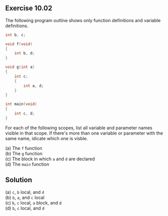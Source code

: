## Exercise 10.02

The following program outline shows only function definitions and variable definitions.

```c
int b, c;

void f(void)
{
    int b, d;
}

void g(int a)
{
    int c;
    {
        int a, d;
    }
}

int main(void)
{
    int c, d;
}
```

For each of the following scopes, list all variable and parameter names visible in that scope.
If there's more than one variable or parameter with the same name, idicate which one is
visble.  

(a) The `f` function  
(b) The `g` function  
(c) The block in which `a` and `d` are declared  
(d) The `main` function  

## Solution

(a) `c`, `b` local, and `d`  
(b) `b`, `a`, and `c` local  
(c) `b`, `c` local, `a` block, and `d`  
(d) `b`, `c` local, and `d`  
